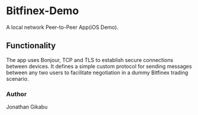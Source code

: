 # Bitfinex-Demo
A local network Peer-to-Peer App(iOS Demo).

## Functionality
The app uses Bonjour, TCP and TLS to establish secure connections between devices.
It defines a simple custom protocol for sending messages between any two users to facilitate negotiation in a dummy Bitfinex trading scenario.

### Author
Jonathan Gikabu